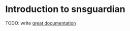 # Introduction to snsguardian

TODO: write [great documentation](http://jacobian.org/writing/what-to-write/)
